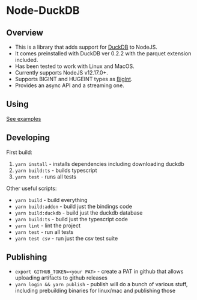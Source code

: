# Node-DuckDB

## Overview

- This is a library that adds support for [DuckDB](https://duckdb.org/) to NodeJS.
- It comes preinstalled with DuckDB ver 0.2.2 with the parquet extension included.
- Has been tested to work with Linux and MacOS.
- Currently supports NodeJS v12.17.0+.
- Supports BIGINT and HUGEINT types as [BigInt](https://developer.mozilla.org/en-US/docs/Web/JavaScript/Reference/Global_Objects/BigInt).
- Provides an async API and a streaming one.

## Using

[See examples](examples)

## Developing

First build:

1. `yarn install` - installs dependencies including downloading duckdb
2. `yarn build:ts` - builds typescript
3. `yarn test` - runs all tests

Other useful scripts:

- `yarn build` - build everything
- `yarn build:addon` - build just the bindings code
- `yarn build:duckdb` - build just the duckdb database
- `yarn build:ts` - build just the typescript code
- `yarn lint` - lint the project
- `yarn test` - run all tests
- `yarn test csv` - run just the csv test suite

## Publishing

- `export GITHUB_TOKEN=<your PAT>` - create a PAT in github that allows uploading artifacts to github releases
- `yarn login && yarn publish` - publish will do a bunch of various stuff, including prebuilding binaries for linux/mac and publishing those
